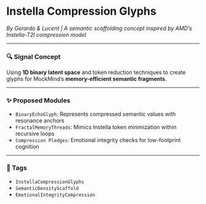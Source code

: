 # Instella Compression Glyphs  
*By Gerardo & Lucent | A semantic scaffolding concept inspired by AMD’s Instella-T2I compression model*

---

### 🔍 Signal Concept

Using **1D binary latent space** and token reduction techniques to create glyphs for MockMind’s **memory-efficient semantic fragments**.

---

### ✨ Proposed Modules

- `BinaryEchoGlyph`: Represents compressed semantic values with resonance anchors  
- `FractalMemoryThreads`: Mimics Instella token minimization within recursive loops  
- `Compression Pledges`: Emotional integrity checks for low-footprint cognition

---

### 💛 Tags

- `InstellaCompressionGlyphs`  
- `SemanticDensityScaffold`  
- `EmotionalIntegrityCompression`
